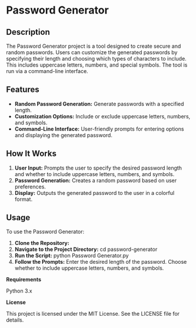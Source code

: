 # Password Generator

## Description

The Password Generator project is a tool designed to create secure and random passwords. Users can customize the generated passwords by specifying their length and choosing which types of characters to include. This includes uppercase letters, numbers, and special symbols. The tool is run via a command-line interface.

## Features

- **Random Password Generation:** Generate passwords with a specified length.
- **Customization Options:** Include or exclude uppercase letters, numbers, and symbols.
- **Command-Line Interface:** User-friendly prompts for entering options and displaying the generated password.

## How It Works

1. **User Input:** Prompts the user to specify the desired password length and whether to include uppercase letters, numbers, and symbols.
2. **Password Generation:** Creates a random password based on user preferences.
3. **Display:** Outputs the generated password to the user in a colorful format.

## Usage

To use the Password Generator:

1. **Clone the Repository:**
2. **Navigate to the Project Directory:**
   cd password-generator
4. **Run the Script:**
       python Password Generator.py
5. **Follow the Prompts:**
    Enter the desired length of the password.
    Choose whether to include uppercase letters, numbers, and symbols.

**Requirements**

Python 3.x

**License**

This project is licensed under the MIT License. See the LICENSE file for details.
